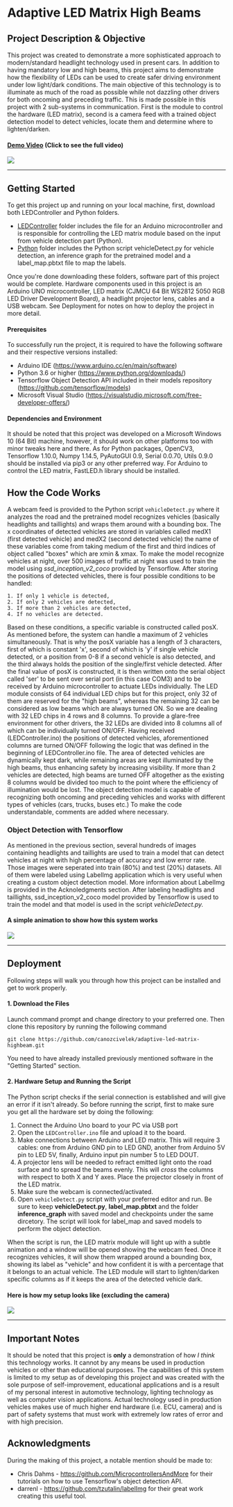 # Adaptive LED Matrix High Beams

## Project Description & Objective

This project was created to demonstrate a more sophisticated approach to modern/standard headlight technology used in present cars.
In addition to having mandatory low and high beams, this project aims to demonstrate how the flexibility of LEDs can be used to create safer driving environment under low light/dark conditions. The main objective of this technology is to illuminate as much of the 
road as possible while not dazzling other drivers for both oncoming and preceding traffic.
This is made possible in this project with 2 sub-systems in communication. 
First is the module to control the hardware (LED matrix), second is 
a camera feed with a trained object detection model to detect vehicles, locate them and determine where to lighten/darken.

#### [**Demo Video**](https://youtu.be/6VwgZgbertE) (Click to see the full video)

![](https://imgur.com/a9QZYnO.gif)

---

## Getting Started

To get this project up and running on your local machine, first, download both LEDController and Python folders. 
* [LEDController](LEDController) folder includes the file for an Arduino microcontroller and is responsible for controlling the LED matrix module based on the input from vehicle detection part (Python).
* [Python](Python) folder includes the Python script vehicleDetect.py for vehicle detection, an inference graph for the pretrained model and a label_map.pbtxt file to map the labels.

Once you're done downloading these folders, software part of this project would be complete. 
Hardware components used in this project is an Arduino UNO microcontroller, LED matrix (CJMCU 64 Bit WS2812 5050 RGB LED Driver Development Board), a headlight projector lens, cables and a USB webcam. See Deployment for notes on how to deploy the project in more detail.

#### Prerequisites
To successfully run the project, it is required to have the following software and their respective versions installed:
* Arduino IDE (https://www.arduino.cc/en/main/software)
* Python 3.6 or higher (https://www.python.org/downloads/)
* Tensorflow Object Detection API included in their models repository (https://github.com/tensorflow/models)
* Microsoft Visual Studio (https://visualstudio.microsoft.com/free-developer-offers/)

#### Dependencies and Environment
It should be noted that this project was developed on a Microsoft Windows 10 (64 Bit) machine, however, it should work on other platforms too with minor tweaks here and there. As for Python packages, OpenCV3, Tensorflow 1.10.0, Numpy 1.14.5, PyAutoGUI 0.9, Serial 0.0.70, Utils 0.9.0 should be installed via pip3 or any other preferred way. For Arduino to control the LED matrix, FastLED.h library should be installed.

## How the Code Works
A webcam feed is provided to the Python script ```vehicleDetect.py``` where it analyzes the road and the pretrained model recognizes vehicles (basically headlights and taillights) and wraps them around with a bounding box. The x coordinates of detected vehicles are stored in variables called medX1 (first detected vehicle) and medX2 (second detected vehicle) the name of these variables come from taking medium of the first and third indices of object called "boxes" which are xmin & xmax. To make the model recognize vehicles at night, over 500 images of traffic at night was used to train the model using _ssd_inception_v2_coco_ provided by Tensorflow. After storing the positions of detected vehicles, there is four possible conditions to be handled:
```
1. If only 1 vehicle is detected,
2. If only 2 vehicles are detected,
3. If more than 2 vehicles are detected,
4. If no vehicles are detected.
```

Based on these conditions, a specific variable is constructed called posX. As mentioned before, the system can handle a maximum of 2 vehicles simultaneously. That is why the posX variable has a length of 3 characters, first of which is constant 'x', second of which is 'y' if single vehicle detected, or a position from 0-8 if a second vehicle is also detected, and the third always holds the position of the single/first vehicle detected. After the final value of posX is constructed, it is then written onto the serial object called 'ser' to be sent over serial port (in this case COM3) and to be received by Arduino microcontroller to actuate LEDs individually. The LED module consists of 64 individual LED chips but for this project, only 32 of them are reserved for the "high beams", whereas the remaining 32 can be considered as low beams which are always turned ON. So we are dealing with 32 LED chips in 4 rows and 8 columns. To provide a glare-free environment for other drivers, the 32 LEDs are divided into 8 columns all of which can be individually turned ON/OFF. Having received (LEDController.ino) the positions of detected vehicles, aforementioned columns are turned ON/OFF following the logic that was defined in the beginning of LEDController.ino file. The area of detected vehicles are dynamically kept dark, while remaining areas are kept illuminated by the high beams, thus enhancing safety by increasing visibility. If more than 2 vehicles are detected, high beams are turned OFF altogether as the existing 8 columns would be divided too much to the point where the efficiency of illumination would be lost. The object detection model is capable of recognizing both oncoming and preceding vehicles and works with different types of vehicles (cars, trucks, buses etc.) To make the code understandable, comments are added where necessary.

### Object Detection with Tensorflow
As mentioned in the previous section, several hundreds of images containing headlights and taillights are used to train a model that can detect vehicles at night with high percentage of accuracy and low error rate. Those images were seperated into train (80%) and test (20%) datasets. All of them were labeled using LabelImg application which is very useful when creating a custom object detection model. More information about LabelImg is provided in the Acknoledgments section. After labeling headlights and taillights, ssd_inception_v2_coco model provided by Tensorflow is used to train the model and that model is used in the script _vehicleDetect.py._

#### A simple animation to show how this system works
![](https://imgur.com/Dy1nyaF.gif)

---

## Deployment
Following steps will walk you through how this project can be installed and get to work properly.
#### 1. Download the Files
Launch command prompt and change directory to your preferred one. Then clone this repository by running the following command 
```
git clone https://github.com/canozcivelek/adaptive-led-matrix-highbeam.git
```
You need to have already installed previously mentioned software in the "Getting Started" section.

#### 2. Hardware Setup and Running the Script
The Python script checks if the serial connection is established and will give an error if it isn't already. So before running the script, first to make sure you get all the hardware set by doing the following:
1. Connect the Arduino Uno board to your PC via USB port
2. Open the ```LEDController.ino``` file and upload it to the board.
3. Make connections between Arduino and LED matrix. This will require 3 cables: one from Arduino GND pin to LED GND, another from Arduino 5V pin to LED 5V, finally, Arduino input pin number 5 to LED DOUT.
4. A projector lens will be needed to refract emitted light onto the road surface and to spread the beams evenly. This will _cross_ the columns with respect to both X and Y axes. Place the projector closely in front of the LED matrix.
5. Make sure the webcam is connected/activated.
6. Open ```vehicleDetect.py``` script with your preferred editor and run. Be sure to keep **vehicleDetect.py**, **label_map.pbtxt** and the folder **inference_graph** with saved model and checkpoints under the same dircetory. The script will look for label_map and saved models to perform the object detection.

When the script is run, the LED matrix module will light up with a subtle animation and a window will be opened showing the webcam feed. Once it recognizes vehicles, it will show them wrapped around a bounding box, showing its label as "vehicle" and how confident it is with a percentage that it belongs to an actual vehicle. The LED module will start to lighten/darken specific columns as if it keeps the area of the detected vehicle dark.

#### Here is how my setup looks like (excluding the camera)
![](https://i.imgur.com/4JZg8ge.gif)

---

## Important Notes
It should be noted that this project is **only** a demonstration of how *I think* this technology works. It cannot by any means be used in production vehicles or other than educational purposes. The capabilities of this system is limited to my setup as of developing this project and was created with the sole purpose of self-improvement, educational applications and is a result of my personal interest in automotive technology, lighting technology as well as computer vision applications. Actual technology used in production vehicles makes use of much higher end hardware (i.e. ECU, camera) and is part of safety systems that must work with extremely low rates of error and with high precision.

## Acknowledgments
During the making of this project, a notable mention should be made to:
* Chris Dahms - https://github.com/MicrocontrollersAndMore for their tutorials on how to use Tensorflow's object detection API.
* darrenl - https://github.com/tzutalin/labelImg for their great work creating this useful tool.





